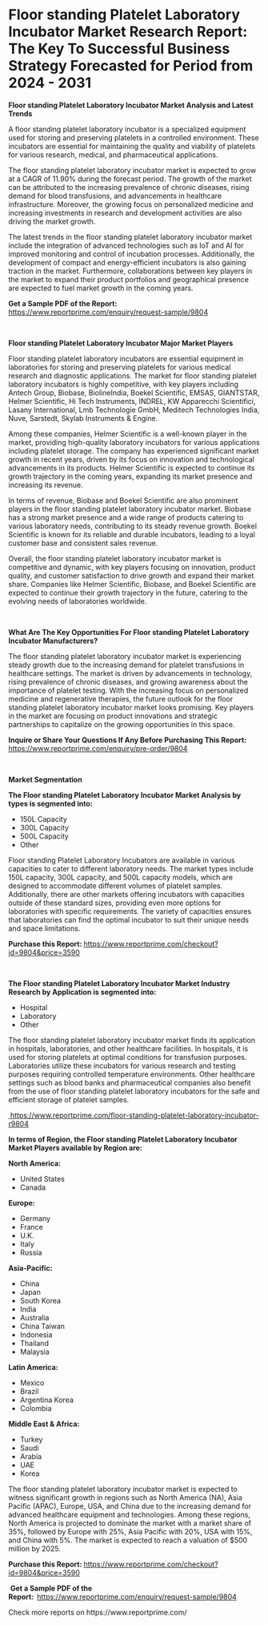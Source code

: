 <p><h1>Floor standing Platelet Laboratory Incubator Market Research Report: The Key To Successful Business Strategy Forecasted for Period from 2024 - 2031</h1></p><p><strong>Floor standing Platelet Laboratory Incubator Market Analysis and Latest Trends</strong></p>
<p><p>A floor standing platelet laboratory incubator is a specialized equipment used for storing and preserving platelets in a controlled environment. These incubators are essential for maintaining the quality and viability of platelets for various research, medical, and pharmaceutical applications.</p><p>The floor standing platelet laboratory incubator market is expected to grow at a CAGR of 11.90% during the forecast period. The growth of the market can be attributed to the increasing prevalence of chronic diseases, rising demand for blood transfusions, and advancements in healthcare infrastructure. Moreover, the growing focus on personalized medicine and increasing investments in research and development activities are also driving the market growth.</p><p>The latest trends in the floor standing platelet laboratory incubator market include the integration of advanced technologies such as IoT and AI for improved monitoring and control of incubation processes. Additionally, the development of compact and energy-efficient incubators is also gaining traction in the market. Furthermore, collaborations between key players in the market to expand their product portfolios and geographical presence are expected to fuel market growth in the coming years.</p></p>
<p><strong>Get a Sample PDF of the Report:&nbsp;</strong> <a href="https://www.reportprime.com/enquiry/request-sample/9804">https://www.reportprime.com/enquiry/request-sample/9804</a></p>
<p>&nbsp;</p>
<p><strong>Floor standing Platelet Laboratory Incubator Major Market Players</strong></p>
<p><p>Floor standing platelet laboratory incubators are essential equipment in laboratories for storing and preserving platelets for various medical research and diagnostic applications. The market for floor standing platelet laboratory incubators is highly competitive, with key players including Antech Group, Biobase, BiolineIndia, Boekel Scientific, EMSAS, GIANTSTAR, Helmer Scientific, Hi Tech Instruments, INDREL, KW Apparecchi Scientifici, Lasany International, Lmb Technologie GmbH, Meditech Technologies India, Nuve, Sarstedt, Skylab Instruments & Engine.</p><p>Among these companies, Helmer Scientific is a well-known player in the market, providing high-quality laboratory incubators for various applications including platelet storage. The company has experienced significant market growth in recent years, driven by its focus on innovation and technological advancements in its products. Helmer Scientific is expected to continue its growth trajectory in the coming years, expanding its market presence and increasing its revenue.</p><p>In terms of revenue, Biobase and Boekel Scientific are also prominent players in the floor standing platelet laboratory incubator market. Biobase has a strong market presence and a wide range of products catering to various laboratory needs, contributing to its steady revenue growth. Boekel Scientific is known for its reliable and durable incubators, leading to a loyal customer base and consistent sales revenue.</p><p>Overall, the floor standing platelet laboratory incubator market is competitive and dynamic, with key players focusing on innovation, product quality, and customer satisfaction to drive growth and expand their market share. Companies like Helmer Scientific, Biobase, and Boekel Scientific are expected to continue their growth trajectory in the future, catering to the evolving needs of laboratories worldwide.</p></p>
<p>&nbsp;</p>
<p><strong>What Are The Key Opportunities For Floor standing Platelet Laboratory Incubator Manufacturers?</strong></p>
<p><p>The floor standing platelet laboratory incubator market is experiencing steady growth due to the increasing demand for platelet transfusions in healthcare settings. The market is driven by advancements in technology, rising prevalence of chronic diseases, and growing awareness about the importance of platelet testing. With the increasing focus on personalized medicine and regenerative therapies, the future outlook for the floor standing platelet laboratory incubator market looks promising. Key players in the market are focusing on product innovations and strategic partnerships to capitalize on the growing opportunities in this space.</p></p>
<p><strong>Inquire or Share Your Questions If Any Before Purchasing This Report:</strong> <a href="https://www.reportprime.com/enquiry/pre-order/9804">https://www.reportprime.com/enquiry/pre-order/9804</a></p>
<p>&nbsp;</p>
<p><strong>Market Segmentation</strong></p>
<p><strong>The Floor standing Platelet Laboratory Incubator Market Analysis by types is segmented into:</strong></p>
<p><ul><li>150L Capacity</li><li>300L Capacity</li><li>500L Capacity</li><li>Other</li></ul></p>
<p><p>Floor standing Platelet Laboratory Incubators are available in various capacities to cater to different laboratory needs. The market types include 150L capacity, 300L capacity, and 500L capacity models, which are designed to accommodate different volumes of platelet samples. Additionally, there are other markets offering incubators with capacities outside of these standard sizes, providing even more options for laboratories with specific requirements. The variety of capacities ensures that laboratories can find the optimal incubator to suit their unique needs and space limitations.</p></p>
<p><strong>Purchase this Report:&nbsp;</strong><a href="https://www.reportprime.com/checkout?id=9804&price=3590">https://www.reportprime.com/checkout?id=9804&price=3590</a></p>
<p>&nbsp;</p>
<p><strong>The Floor standing Platelet Laboratory Incubator Market Industry Research by Application is segmented into:</strong></p>
<p><ul><li>Hospital</li><li>Laboratory</li><li>Other</li></ul></p>
<p><p>The floor standing platelet laboratory incubator market finds its application in hospitals, laboratories, and other healthcare facilities. In hospitals, it is used for storing platelets at optimal conditions for transfusion purposes. Laboratories utilize these incubators for various research and testing purposes requiring controlled temperature environments. Other healthcare settings such as blood banks and pharmaceutical companies also benefit from the use of floor standing platelet laboratory incubators for the safe and efficient storage of platelet samples.</p></p>
<p><a href="https://www.reportprime.com/floor-standing-platelet-laboratory-incubator-r9804">&nbsp;https://www.reportprime.com/floor-standing-platelet-laboratory-incubator-r9804</a></p>
<p><strong>In terms of Region, the Floor standing Platelet Laboratory Incubator Market Players available by Region are:</strong></p>
<p>
    <p> <strong> North America: </strong>
        <ul>
            <li>United States</li>
            <li>Canada</li>
        </ul>
        </p> 
    <p> <strong> Europe: </strong>
        <ul>
            <li>Germany</li>
            <li>France</li>
            <li>U.K.</li>
            <li>Italy</li>
            <li>Russia</li>
        </ul>
        </p> 
    <p> <strong> Asia-Pacific: </strong>
        <ul>
            <li>China</li>
            <li>Japan</li>
            <li>South Korea</li>
            <li>India</li>
            <li>Australia</li>
            <li>China Taiwan</li>
            <li>Indonesia</li>
            <li>Thailand</li>
            <li>Malaysia</li>
        </ul>
        </p> 
    <p> <strong> Latin America: </strong>
        <ul>
            <li>Mexico</li>
            <li>Brazil</li>
            <li>Argentina Korea</li>
            <li>Colombia</li>
        </ul>
        </p> 
    <p> <strong> Middle East & Africa: </strong>
        <ul>
            <li>Turkey</li>
            <li>Saudi</li>
            <li>Arabia</li>
            <li>UAE</li>
            <li>Korea</li>
        </ul>
    </p>
    </p>
<p><p>The floor standing platelet laboratory incubator market is expected to witness significant growth in regions such as North America (NA), Asia Pacific (APAC), Europe, USA, and China due to the increasing demand for advanced healthcare equipment and technologies. Among these regions, North America is projected to dominate the market with a market share of 35%, followed by Europe with 25%, Asia Pacific with 20%, USA with 15%, and China with 5%. The market is expected to reach a valuation of $500 million by 2025.</p></p>
<p><strong>Purchase this Report: </strong><a href="https://www.reportprime.com/checkout?id=9804&price=3590">https://www.reportprime.com/checkout?id=9804&price=3590</a></p>
<p>&nbsp;<strong>Get a Sample PDF of the Report:&nbsp;&nbsp;</strong><a href="https://www.reportprime.com/enquiry/request-sample/9804">https://www.reportprime.com/enquiry/request-sample/9804</a></p>
<p><strong></strong></p>
<p>Check more reports on https://www.reportprime.com/</p>
